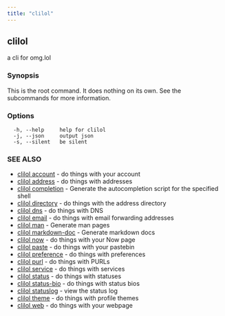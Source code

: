 ```yaml
---
title: "clilol"
---
```

## clilol

a cli for omg.lol

### Synopsis

This is the root command. It does nothing on its own.
See the subcommands for more information.

### Options

```
  -h, --help     help for clilol
  -j, --json     output json
  -s, --silent   be silent
```

### SEE ALSO

* [clilol account](clilol_account.md)	 - do things with your account
* [clilol address](clilol_address.md)	 - do things with addresses
* [clilol completion](clilol_completion.md)	 - Generate the autocompletion script for the specified shell
* [clilol directory](clilol_directory.md)	 - do things with the address directory
* [clilol dns](clilol_dns.md)	 - do things with DNS
* [clilol email](clilol_email.md)	 - do things with email forwarding addresses
* [clilol man](clilol_man.md)	 - Generate man pages
* [clilol markdown-doc](clilol_markdown-doc.md)	 - Generate markdown docs
* [clilol now](clilol_now.md)	 - do things with your Now page
* [clilol paste](clilol_paste.md)	 - do things with your pastebin
* [clilol preference](clilol_preference.md)	 - do things with preferences
* [clilol purl](clilol_purl.md)	 - do things with PURLs
* [clilol service](clilol_service.md)	 - do things with services
* [clilol status](clilol_status.md)	 - do things with statuses
* [clilol status-bio](clilol_status-bio.md)	 - do things with status bios
* [clilol statuslog](clilol_statuslog.md)	 - view the status log
* [clilol theme](clilol_theme.md)	 - do things with profile themes
* [clilol web](clilol_web.md)	 - do things with your webpage

